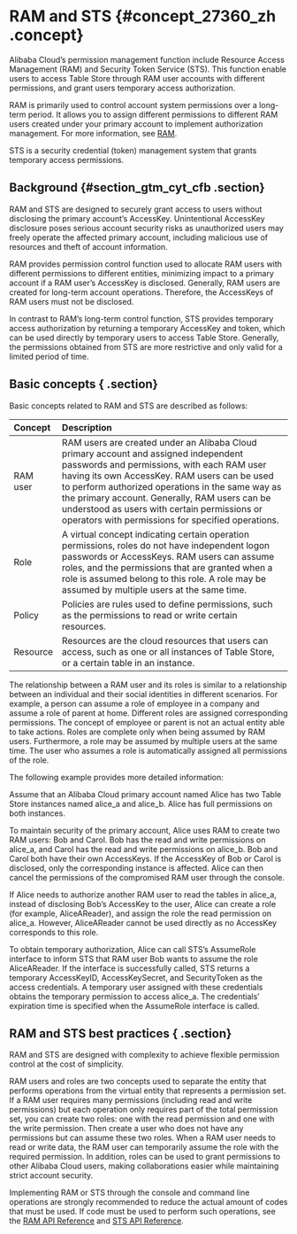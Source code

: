 # RAM and STS {#concept_27360_zh .concept}

Alibaba Cloud’s permission management function include Resource Access Management \(RAM\) and Security Token Service \(STS\). This function enable users to access Table Store through RAM user accounts with different permissions, and grant users temporary access authorization.

RAM is primarily used to control account system permissions over a long-term period. It allows you to assign different permissions to different RAM users created under your primary account to implement authorization management. For more information, see [RAM](https://partners-intl.aliyun.com/help/doc-detail/28627.htm).

STS is a security credential \(token\) management system that grants temporary access permissions.

## Background {#section_gtm_cyt_cfb .section}

RAM and STS are designed to securely grant access to users without disclosing the primary account’s AccessKey. Unintentional AccessKey disclosure poses serious account security risks as unauthorized users may freely operate the affected primary account, including malicious use of resources and theft of account information.

RAM provides permission control function used to allocate RAM users with different permissions to different entities, minimizing impact to a primary account if a RAM user’s AccessKey is disclosed. Generally, RAM users are created for long-term account operations. Therefore, the AccessKeys of RAM users must not be disclosed.

In contrast to RAM’s long-term control function, STS provides temporary access authorization by returning a temporary AccessKey and token, which can be used directly by temporary users to access Table Store. Generally, the permissions obtained from STS are more restrictive and only valid for a limited period of time.

## Basic concepts { .section}

Basic concepts related to RAM and STS are described as follows:

|Concept|Description|
|:------|:----------|
|RAM user|RAM users are created under an Alibaba Cloud primary account and assigned independent passwords and permissions, with each RAM user having its own AccessKey. RAM users can be used to perform authorized operations in the same way as the primary account. Generally, RAM users can be understood as users with certain permissions or operators with permissions for specified operations.|
|Role|A virtual concept indicating certain operation permissions, roles do not have independent logon passwords or AccessKeys. RAM users can assume roles, and the permissions that are granted when a role is assumed belong to this role. A role may be assumed by multiple users at the same time.|
|Policy|Policies are rules used to define permissions, such as the permissions to read or write certain resources.|
|Resource|Resources are the cloud resources that users can access, such as one or all instances of Table Store, or a certain table in an instance.|

The relationship between a RAM user and its roles is similar to a relationship between an individual and their social identities in different scenarios. For example, a person can assume a role of employee in a company and assume a role of parent at home. Different roles are assigned corresponding permissions. The concept of employee or parent is not an actual entity able to take actions. Roles are complete only when being assumed by RAM users. Furthermore, a role may be assumed by multiple users at the same time. The user who assumes a role is automatically assigned all permissions of the role.

The following example provides more detailed information:

Assume that an Alibaba Cloud primary account named Alice has two Table Store instances named alice\_a and alice\_b. Alice has full permissions on both instances.

To maintain security of the primary account, Alice uses RAM to create two RAM users: Bob and Carol. Bob has the read and write permissions on alice\_a, and Carol has the read and write permissions on alice\_b. Bob and Carol both have their own AccessKeys. If the AccessKey of Bob or Carol is disclosed, only the corresponding instance is affected. Alice can then cancel the permissions of the compromised RAM user through the console.

If Alice needs to authorize another RAM user to read the tables in alice\_a, instead of disclosing Bob’s AccessKey to the user, Alice can create a role \(for example, AliceAReader\), and assign the role the read permission on alice\_a. However, AliceAReader cannot be used directly as no AccessKey corresponds to this role.

To obtain temporary authorization, Alice can call STS’s AssumeRole interface to inform STS that RAM user Bob wants to assume the role AliceAReader. If the interface is successfully called, STS returns a temporary AccessKeyID, AccessKeySecret, and SecurityToken as the access credentials. A temporary user assigned with these credentials obtains the temporary permission to access alice\_a. The credentials’ expiration time is specified when the AssumeRole interface is called.

## RAM and STS best practices { .section}

RAM and STS are designed with complexity to achieve flexible permission control at the cost of simplicity.

RAM users and roles are two concepts used to separate the entity that performs operations from the virtual entity that represents a permission set. If a RAM user requires many permissions \(including read and write permissions\) but each operation only requires part of the total permission set, you can create two roles: one with the read permission and one with the write permission. Then create a user who does not have any permissions but can assume these two roles. When a RAM user needs to read or write data, the RAM user can temporarily assume the role with the required permission. In addition, roles can be used to grant permissions to other Alibaba Cloud users, making collaborations easier while maintaining strict account security.

Implementing RAM or STS through the console and command line operations are strongly recommended to reduce the actual amount of codes that must be used. If code must be used to perform such operations, see the [RAM API Reference](https://partners-intl.aliyun.com/help/doc-detail/28672.htm) and [STS API Reference](https://partners-intl.aliyun.com/help/doc-detail/28756.htm).


